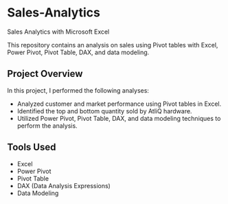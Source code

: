 # Sales-Analytics
Sales Analytics with Microsoft Excel

This repository contains an analysis on sales using Pivot tables with Excel, Power Pivot, Pivot Table, DAX, and data modeling.

## Project Overview

In this project, I performed the following analyses:

- Analyzed customer and market performance using Pivot tables in Excel.
- Identified the top and bottom quantity sold by AtliQ hardware.
- Utilized Power Pivot, Pivot Table, DAX, and data modeling techniques to perform the analysis.

## Tools Used

- Excel
- Power Pivot
- Pivot Table
- DAX (Data Analysis Expressions)
- Data Modeling
